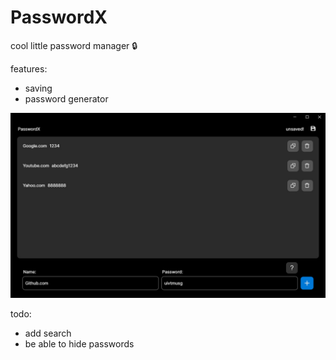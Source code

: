 # PasswordX
 
cool little password manager 🔒

features:
- saving
- password generator

![screen shot](/Assets/screenshot.png "screenshot")

todo:
- add search
- be able to hide passwords
